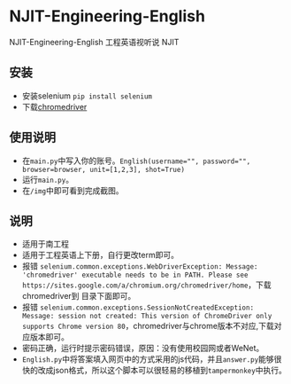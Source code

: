 # NJIT-Engineering-English
NJIT-Engineering-English 工程英语视听说 NJIT

## 安装
 - 安装selenium `pip install selenium`
 - 下载[chromedriver](https://npm.taobao.org/mirrors/chromedriver/)
 
 ## 使用说明
 - 在`main.py`中写入你的账号。`English(username="", password="", browser=browser, unit=[1,2,3], shot=True)`
 - 运行`main.py`。
 - 在`/img`中即可看到完成截图。

## 说明
 - 适用于南工程
 - 适用于工程英语上下册，自行更改term即可。
 - 报错 `selenium.common.exceptions.WebDriverException: Message: 'chromedriver' executable needs to be in PATH. Please see https://sites.google.com/a/chromium.org/chromedriver/home`，下载chromedriver到 目录下面即可。
 - 报错 `selenium.common.exceptions.SessionNotCreatedException: Message: session not created: This version of ChromeDriver only supports Chrome version 80`，chromedriver与chrome版本不对应,下载对应版本即可。
 - 密码正确，运行时提示密码错误，原因：没有使用校园网或者WeNet。
 - `English.py`中将答案填入网页中的方式采用的js代码，并且`answer.py`能够很快的改成json格式，所以这个脚本可以很轻易的移植到`tampermonkey`中执行。
